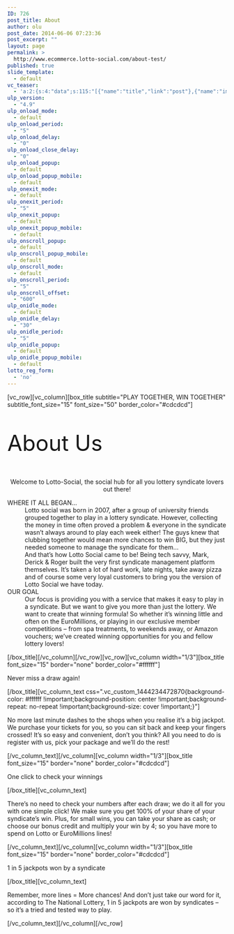 ```yaml
---
ID: 726
post_title: About
author: olu
post_date: 2014-06-06 07:23:36
post_excerpt: ""
layout: page
permalink: >
  http://www.ecommerce.lotto-social.com/about-test/
published: true
slide_template:
  - default
vc_teaser:
  - 'a:2:{s:4:"data";s:115:"[{"name":"title","link":"post"},{"name":"image","image":"featured","link":"none"},{"name":"text","mode":"excerpt"}]";s:7:"bgcolor";s:0:"";}'
ulp_version:
  - "4.9"
ulp_onload_mode:
  - default
ulp_onload_period:
  - "5"
ulp_onload_delay:
  - "0"
ulp_onload_close_delay:
  - "0"
ulp_onload_popup:
  - default
ulp_onload_popup_mobile:
  - default
ulp_onexit_mode:
  - default
ulp_onexit_period:
  - "5"
ulp_onexit_popup:
  - default
ulp_onexit_popup_mobile:
  - default
ulp_onscroll_popup:
  - default
ulp_onscroll_popup_mobile:
  - default
ulp_onscroll_mode:
  - default
ulp_onscroll_period:
  - "5"
ulp_onscroll_offset:
  - "600"
ulp_onidle_mode:
  - default
ulp_onidle_delay:
  - "30"
ulp_onidle_period:
  - "5"
ulp_onidle_popup:
  - default
ulp_onidle_popup_mobile:
  - default
lotto_reg_form:
  - 'no'
---
```

[vc_row][vc_column][box_title subtitle="PLAY TOGETHER, WIN TOGETHER" subtitle_font_size="15" font_size="50" border_color="#cdcdcd"]
<p style="font-size: 50px;">About Us</p>
<p style="text-align: center;">Welcome to Lotto-Social, the social hub for all you lottery syndicate lovers out there!</p>

<dl><dt>WHERE IT ALL BEGAN…</dt><dd>Lotto social was born in 2007, after a group of university friends grouped together to play in a lottery syndicate. However, collecting the money in time often proved a problem &amp; everyone in the syndicate wasn’t always around to play each week either! The guys knew that clubbing together would mean more chances to win BIG, but they just needed someone to manage the syndicate for them…</dd><dd>And that’s how Lotto Social came to be! Being tech savvy, Mark, Derick &amp; Roger built the very first syndicate management platform themselves. It’s taken a lot of hard work, late nights, take away pizza and of course some very loyal customers to bring you the version of Lotto Social we have today.</dd><dd></dd><dt>OUR GOAL</dt><dd>Our focus is providing you with a service that makes it easy to play in a syndicate. But we want to give you more than just the lottery. We want to create that winning formula! So whether it’s winning little and often on the EuroMillions, or playing in our exclusive member competitions – from spa treatments, to weekends away, or Amazon vouchers; we’ve created winning opportunities for you and fellow lottery lovers!</dd></dl>[/box_title][/vc_column][/vc_row][vc_row][vc_column width="1/3"][box_title font_size="15" border="none" border_color="#ffffff"]

Never miss a draw again!

[/box_title][vc_column_text css=".vc_custom_1444234472870{background-color: #ffffff !important;background-position: center !important;background-repeat: no-repeat !important;background-size: cover !important;}"]

No more last minute dashes to the shops when you realise it’s a big jackpot. We purchase your tickets for you, so you can sit back and keep your fingers crossed! It’s so easy and convenient, don’t you think? All you need to do is register with us, pick your package and we’ll do the rest!

[/vc_column_text][/vc_column][vc_column width="1/3"][box_title font_size="15" border="none" border_color="#cdcdcd"]

One click to check your winnings

[/box_title][vc_column_text]

There’s no need to check your numbers after each draw; we do it all for you with one simple click! We make sure you get 100% of your share of your syndicate’s win. Plus, for small wins, you can take your share as cash; or choose our bonus credit and multiply your win by 4; so you have more to spend on Lotto or EuroMillions lines!

[/vc_column_text][/vc_column][vc_column width="1/3"][box_title font_size="15" border="none" border_color="#cdcdcd"]

1 in 5 jackpots won by a syndicate

[/box_title][vc_column_text]

Remember, more lines = More chances! And don’t just take our word for it, according to The National Lottery, 1 in 5 jackpots are won by syndicates – so it’s a tried and tested way to play.

[/vc_column_text][/vc_column][/vc_row]